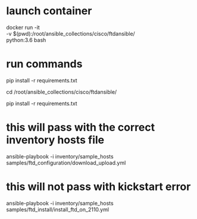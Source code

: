 # launch container

docker run -it \
-v $(pwd):/root/ansible_collections/cisco/ftdansible/ \
python:3.6 bash

# run commands

pip install -r requirements.txt

cd /root/ansible_collections/cisco/ftdansible/

pip install -r requirements.txt

# this will pass with the correct inventory hosts file
ansible-playbook -i inventory/sample_hosts samples/ftd_configuration/download_upload.yml

# this will not pass with kickstart error
ansible-playbook -i inventory/sample_hosts samples/ftd_install/install_ftd_on_2110.yml


